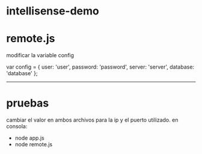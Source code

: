 # intellisense-demo

# remote.js
  modificar la variable config 
  
  var config = {
    user: 'user',
    password: 'password',
    server: 'server',
    database: 'database'
};

--- 

# pruebas
  cambiar el valor en ambos archivos para la ip y el puerto utilizado.
en consola:  

* node app.js
* node remote.js




